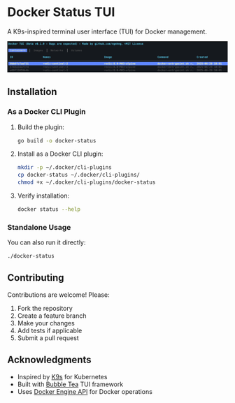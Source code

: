 # Docker Status TUI

A K9s-inspired terminal user interface (TUI) for Docker management.

<img src="./media/banner.png"/>

## Installation

### As a Docker CLI Plugin

1. Build the plugin:

   ```bash
   go build -o docker-status
   ```

2. Install as a Docker CLI plugin:

   ```bash
   mkdir -p ~/.docker/cli-plugins
   cp docker-status ~/.docker/cli-plugins/
   chmod +x ~/.docker/cli-plugins/docker-status
   ```

3. Verify installation:
   ```bash
   docker status --help
   ```

### Standalone Usage

You can also run it directly:

```bash
./docker-status
```

## Contributing

Contributions are welcome! Please:

1. Fork the repository
2. Create a feature branch
3. Make your changes
4. Add tests if applicable
5. Submit a pull request

## Acknowledgments

- Inspired by [K9s](https://k9scli.io/) for Kubernetes
- Built with [Bubble Tea](https://github.com/charmbracelet/bubbletea) TUI framework
- Uses [Docker Engine API](https://docs.docker.com/engine/api/) for Docker operations
